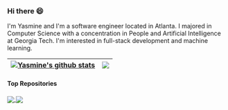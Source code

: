 ### Hi there 😄
I'm Yasmine and I'm a software engineer located in Atlanta. I majored in Computer Science with a concentration in People and Artificial Intelligence at Georgia Tech. I'm interested in full-stack development and machine learning. 

| <a href="https://github.com/yasmine-soubai/github-readme-stats"><img align="center" src="https://github-readme-stats.vercel.app/api?username=yasmine-soubai&show_icons=true&include_all_commits=true&theme=buefy&hide_border=true" alt="Yasmine's github stats" /></a> | <a href="https://github.com/yasmine-soubai/github-readme-stats"><img align="center" src="https://github-readme-stats.vercel.app/api/top-langs/?username=yasmine-soubai&layout=compact&theme=buefy&hide_border=true" /></a> |
| ------------- | ------------- |

#### Top Repositories


<a href="https://github.com/yasmine-soubai/Smart-Doorbell">
  <img align="center" src="https://github-readme-stats.vercel.app/api/pin/?username=yasmine-soubai&repo=github-readme-stats&theme=buefy" />
</a>
<a href="https://github.com/yasmine-soubai/anuraghazra.github.io">
  <img align="center" src="https://github-readme-stats.vercel.app/api/pin/?username=yasmine-soubai&repo=anuraghazra.github.io&theme=buefy" />
</a>

<br />
<!--
**yasmine-soubai/yasmine-soubai** is a ✨ _special_ ✨ repository because its `README.md` (this file) appears on your GitHub profile.

Here are some ideas to get you started:

- 🔭 I’m currently working on ...
- 🌱 I’m currently learning ...
- 👯 I’m looking to collaborate on ...
- 🤔 I’m looking for help with ...
- 💬 Ask me about ...
- 📫 How to reach me: ...
- 😄 Pronouns: ...
- ⚡ Fun fact: ...
-->
